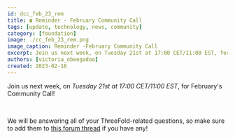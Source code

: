 ```yaml
---
id: dcc_feb_23_rem
title: ☎️ Reminder - February Community Call
tags: [update, technology, news, community]
category: [foundation]
image: ./cc_feb_23_rem.png
image_caption: Reminder -February Community Call
excerpt: Join us next week, on Tuesday 21st at 17:00 CET/11:00 EST, for February's Community Call!
authors: [victoria_obeegadoo]
created: 2023-02-16
---
```


Join us next week, on _Tuesday 21st at 17:00 CET/11:00 EST_, for February's Community Call! 

<br/>

We will be answering all of your ThreeFold-related questions, so make sure to add them to [this forum thread](https://forum.threefold.io/t/february-community-call-questions-from-the-tf-members/3754) if you have any!
